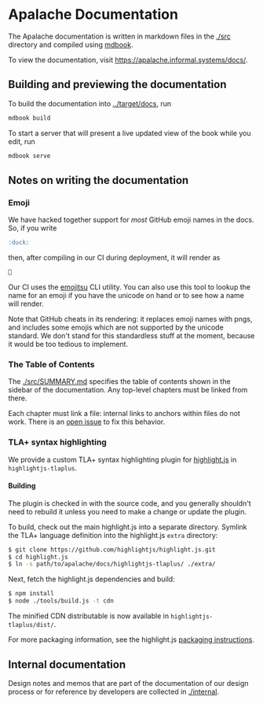 # Apalache Documentation

The Apalache documentation is written in markdown files in the [./src](./src)
directory and compiled using [mdbook](https://github.com/rust-lang/mdBook).

To view the documentation, visit https://apalache.informal.systems/docs/.

## Building and previewing the documentation

To build the documentation into [../target/docs](../target/docs), run

```sh
mdbook build
```

To start a server that will present a live updated view of the book while you
edit, run

```sh
mdbook serve
```

## Notes on writing the documentation

### Emoji

We have hacked together support for _most_ GitHub emoji names in the docs. So,
if you write

```markdown
:duck:
```

then, after compiling in our CI during deployment, it will render as

```markdown
🦆
```

Our CI uses the [emojitsu](https://github.com/shonfeder/emojitsu#emojitsu) CLI
utility. You can also use this tool to lookup the name for an emoji if you have
the unicode on hand or to see how a name will render.

Note that GitHub cheats in its rendering: it replaces emoji names with pngs, and
includes some emojis which are not supported by the unicode standard. We don't
stand for this standardless stuff at the moment, because it would be too tedious
to implement.

### The Table of Contents

The [./src/SUMMARY.md](./src/SUMMARY.md) specifies the table of contents shown
in the sidebar of the documentation. Any top-level chapters must be linked from
there.

Each chapter must link a file: internal links to anchors within files do not
work. There is an [open issue](https://github.com/rust-lang/mdBook/issues/167)
to fix this behavior.

### TLA+ syntax highlighting

We provide a custom TLA+ syntax highlighting plugin for [highlight.js][] in `highlightjs-tlaplus`.

#### Building

The plugin is checked in with the source code,
and you generally shouldn't need to rebuild it
unless you need to make a change or update the plugin.

To build, check out the main highlight.js into a separate directory.
Symlink the TLA+ language definition into the highlight.js `extra` directory:

```sh
$ git clone https://github.com/highlightjs/highlight.js.git
$ cd highlight.js
$ ln -s path/to/apalache/docs/highlightjs-tlaplus/ ./extra/
```

Next, fetch the highlight.js dependencies and build:

```sh
$ npm install
$ node ./tools/build.js -t cdn
```

The minified CDN distributable is now available in `highlightjs-tlaplus/dist/`.

For more packaging information, see the highlight.js [packaging instructions][].

## Internal documentation

Design notes and memos that are part of the documentation of our design process
or for reference by developers are collected in [./internal](./internal).


[highlight.js]: https://highlightjs.org/
[packaging instructions]: https://github.com/highlightjs/highlight.js/blob/main/extra/3RD_PARTY_QUICK_START.md#packaging
